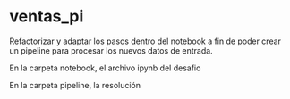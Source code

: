 # ventas_pi
Refactorizar y adaptar los  pasos dentro del notebook a fin de poder crear un pipeline para procesar los nuevos datos de entrada.

En la carpeta notebook, el archivo ipynb del desafio

En la carpeta pipeline, la resolución
